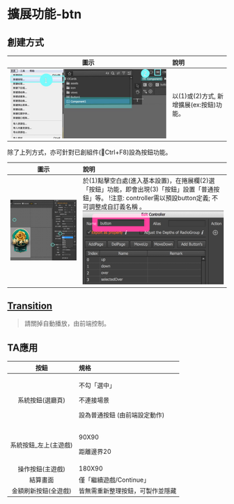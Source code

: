 # 擴展功能-btn

## 創建方式

| 圖示 | 說明 |
| :---: | :--- |
| ![](.gitbook/assets/asset_btn.jpg) | 以\(1\)或\(2\)方式, 新增擴展\(ex:按鈕\)功能。                                         |

除了上列方式，亦可針對已創組件\(Ctrl+F8\)設為按鈕功能。

| 圖示 | 說明 |
| :---: | :--- |
| ![](.gitbook/assets/function.png) | 於\(1\)點擊空白處\(進入基本設置\)，在捲展欄\(2\)選「按鈕」功能，即會出現\(3\)「按鈕」設置「普通按鈕」等。   !注意:  controller需以預設button定義; 不可調整成自訂義名稱 。 ![](.gitbook/assets/btn_modified.png) |

## [Transition](transition.md)

> 請關掉自動播放，由前端控制。

## TA應用

<table>
  <thead>
    <tr>
      <th style="text-align:center">&#x6309;&#x9215;</th>
      <th style="text-align:left">&#x898F;&#x683C;</th>
    </tr>
  </thead>
  <tbody>
    <tr>
      <td style="text-align:center">&#x7CFB;&#x7D71;&#x6309;&#x9215;(&#x9078;&#x5EF3;&#x9801;)</td>
      <td style="text-align:left">
        <p>&#x4E0D;&#x52FE;&#x300C;&#x9078;&#x4E2D;&#x300D;</p>
        <p>&#x4E0D;&#x9023;&#x63A5;&#x5834;&#x666F;</p>
        <p>&#x8A2D;&#x70BA;&#x666E;&#x901A;&#x6309;&#x9215; (&#x7531;&#x524D;&#x7AEF;&#x8A2D;&#x5B9A;&#x52D5;&#x4F5C;)</p>
      </td>
    </tr>
    <tr>
      <td style="text-align:center">&#x7CFB;&#x7D71;&#x6309;&#x9215;_&#x5DE6;&#x4E0A;(&#x4E3B;&#x904A;&#x6232;)</td>
      <td
      style="text-align:left">
        <p>90X90</p>
        <p>&#x8DDD;&#x96E2;&#x908A;&#x754C;20</p>
        </td>
    </tr>
    <tr>
      <td style="text-align:center">&#x64CD;&#x4F5C;&#x6309;&#x9215;(&#x4E3B;&#x904A;&#x6232;)</td>
      <td style="text-align:left">180X90</td>
    </tr>
    <tr>
      <td style="text-align:center">&#x7D50;&#x7B97;&#x756B;&#x9762;</td>
      <td style="text-align:left">&#x50C5;&#x300C;&#x7E7C;&#x7E8C;&#x904A;&#x6232;/Continue&#x300D;</td>
    </tr>
    <tr>
      <td style="text-align:center">&#x91D1;&#x984D;&#x5237;&#x65B0;&#x6309;&#x9215;(&#x5168;&#x904A;&#x6232;)</td>
      <td
      style="text-align:left">&#x7686;&#x7121;&#x9700;&#x91CD;&#x65B0;&#x6574;&#x7406;&#x6309;&#x9215;&#xFF0C;&#x53EF;&#x88FD;&#x4F5C;&#x4E26;&#x96B1;&#x85CF;</td>
    </tr>
  </tbody>
</table>